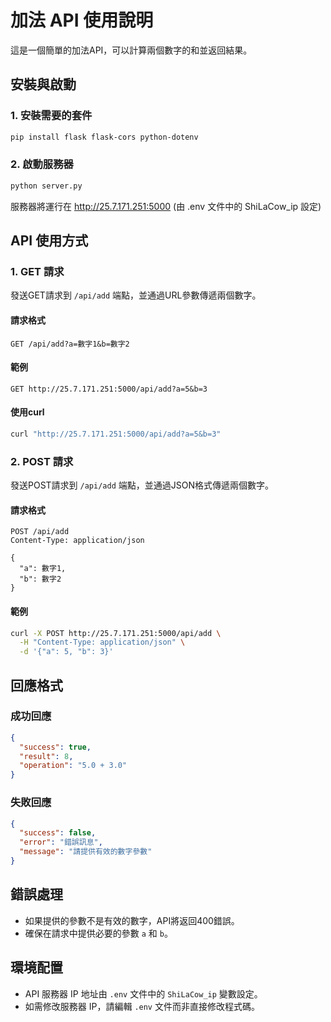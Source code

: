 # 加法 API 使用說明

這是一個簡單的加法API，可以計算兩個數字的和並返回結果。

## 安裝與啟動

### 1. 安裝需要的套件

```bash
pip install flask flask-cors python-dotenv
```

### 2. 啟動服務器

```bash
python server.py
```

服務器將運行在 http://25.7.171.251:5000 (由 .env 文件中的 ShiLaCow_ip 設定)

## API 使用方式

### 1. GET 請求

發送GET請求到 `/api/add` 端點，並通過URL參數傳遞兩個數字。

#### 請求格式
```
GET /api/add?a=數字1&b=數字2
```

#### 範例
```
GET http://25.7.171.251:5000/api/add?a=5&b=3
```

#### 使用curl
```bash
curl "http://25.7.171.251:5000/api/add?a=5&b=3"
```

### 2. POST 請求

發送POST請求到 `/api/add` 端點，並通過JSON格式傳遞兩個數字。

#### 請求格式
```
POST /api/add
Content-Type: application/json

{
  "a": 數字1,
  "b": 數字2
}
```

#### 範例
```bash
curl -X POST http://25.7.171.251:5000/api/add \
  -H "Content-Type: application/json" \
  -d '{"a": 5, "b": 3}'
```

## 回應格式

### 成功回應

```json
{
  "success": true,
  "result": 8,
  "operation": "5.0 + 3.0"
}
```

### 失敗回應

```json
{
  "success": false,
  "error": "錯誤訊息",
  "message": "請提供有效的數字參數"
}
```

## 錯誤處理

- 如果提供的參數不是有效的數字，API將返回400錯誤。
- 確保在請求中提供必要的參數 `a` 和 `b`。

## 環境配置

- API 服務器 IP 地址由 `.env` 文件中的 `ShiLaCow_ip` 變數設定。
- 如需修改服務器 IP，請編輯 `.env` 文件而非直接修改程式碼。
